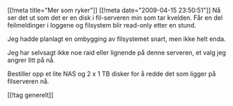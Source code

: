 [[!meta  title="Mer som ryker"]]
[[!meta  date="2009-04-15 23:50:51"]]
Nå ser det ut som det er en disk i fil-serveren min som tar kvelden. Får en del feilmeldinger i loggene og filsystem blir read-only etter en stund.

Jeg hadde planlagt en ombygging av filsystemet snart, men ikke helt enda.

Jeg har selvsagt ikke noe raid eller lignende på denne serveren, et valg jeg angrer litt på nå.

Bestiller opp et lite NAS og 2 x 1 TB disker for å redde det som ligger på filserveren nå.

[[!tag  generelt]]
